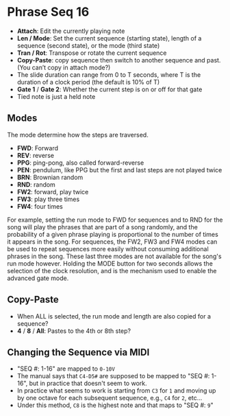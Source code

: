 # Phrase Seq 16

- **Attach**: Edit the currently playing note
- **Len / Mode**: Set the current sequence (starting state), length of a sequence (second state), or the mode (third state)
- **Tran / Rot**: Transpose or rotate the current sequence
- **Copy-Paste**: copy sequence then switch to another sequence and past. (You can’t copy in attach mode?)
- The slide duration can range from 0 to T seconds, where T is the duration of a clock period (the default is 10% of T)
- **Gate 1** / **Gate 2**: Whether the current step is on or off for that gate
- Tied note is just a held note

## Modes

The mode determine how the steps are traversed.

- **FWD**: Forward
- **REV**: reverse
- **PPG**: ping-pong, also called forward-reverse
- **PEN**: pendulum, like PPG but the first and last steps are not played twice
- **BRN**: Brownian random
- **RND**: random
- **FW2**: forward, play twice
- **FW3**: play three times
- **FW4**: four times

For example, setting the run mode to FWD for sequences and to RND for the song will play the phrases that are part of a song randomly, and the probability of a given phrase playing is proportional to the number of times it appears in the song. For sequences, the FW2, FW3 and FW4 modes can be used to repeat sequences more easily without consuming additional phrases in the song. These last three modes are not available for the song's run mode however. Holding the MODE button for two seconds allows the selection of the clock resolution, and is the mechanism used to enable the advanced gate mode.

## Copy-Paste

- When ALL is selected, the run mode and length are also copied for a sequence?
- **4** / **8** / **All**: Pastes to the 4th or 8th step?

## Changing the Sequence via MIDI

- "SEQ #: 1-16" are mapped to `0-10V`
- The manual says that `C4-D5#` are supposed to be mapped to "SEQ #: 1-16", but in practice that doesn't seem to work.
- In practice what seems to work is starting from `C3` for `1` and moving up by one octave for each subsequent sequence, e.g., `C4` for `2`, etc...
- Under this method, `C8` is the highest note and that maps to "SEQ #: `9`"